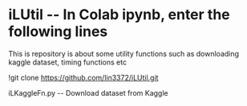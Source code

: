 # iLUtil -- In Colab ipynb, enter the following lines

This is repository is about some utility functions such as downloading kaggle dataset, timing functions etc

!git clone https://github.com/lin3372/iLUtil.git

iLKaggleFn.py -- Download dataset from Kaggle
